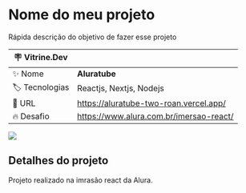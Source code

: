 # Nome do meu projeto

Rápida descrição do objetivo de fazer esse projeto

| :placard: Vitrine.Dev |     |
| -------------  | --- |
| :sparkles: Nome        | **Aluratube**
| :label: Tecnologias | Reactjs, Nextjs, Nodejs
| :rocket: URL         | https://aluratube-two-roan.vercel.app/
| :fire: Desafio     | https://www.alura.com.br/imersao-react/

<!-- Inserir imagem com a #vitrinedev ao final do link -->
![](https://images.unsplash.com/photo-1550745165-9bc0b…lfHx8fGVufDB8fHx8&auto=format&fit=crop&w=870&q=80#vitrinedev)

## Detalhes do projeto

Projeto realizado na imrasão react da Alura. 
